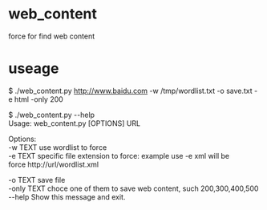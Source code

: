 # web_content
force for find web content 

# useage

$ ./web_content.py http://www.baidu.com -w /tmp/wordlist.txt -o save.txt -e html -only 200  

$ ./web_content.py --help  
Usage: web_content.py [OPTIONS] URL  

Options:  
  -w TEXT     use wordlist to force  
  -e TEXT     specific file extension to force: example use -e xml will be  
              force http://url/wordlist.xml  

  -o TEXT     save file  
  -only TEXT  choce one of them to save web content, such 200,300,400,500  
  --help      Show this message and exit.  
